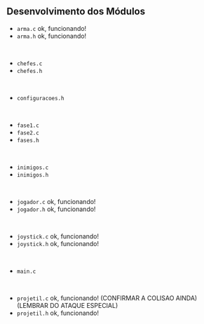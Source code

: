 ## Desenvolvimento dos Módulos

- `arma.c` ok, funcionando!
- `arma.h` ok, funcionando!
<br>

- `chefes.c` 
- `chefes.h` 
<br>

- `configuracoes.h` 
<br>

- `fase1.c`
- `fase2.c`
- `fases.h`
<br>

- `inimigos.c` 
- `inimigos.h` 
<br>
 
- `jogador.c` ok, funcionando!
- `jogador.h` ok, funcionando!
<br>

- `joystick.c` ok, funcionando!
- `joystick.h` ok, funcionando!
<br>

- `main.c`
<br>

- `projetil.c` ok, funcionando! (CONFIRMAR A COLISAO AINDA) (LEMBRAR DO ATAQUE ESPECIAL)
- `projetil.h` ok, funcionando!

